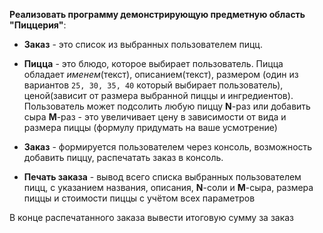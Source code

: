 **Реализовать программу демонстрирующую предметную область "Пиццерия"**:

-   **Заказ** - это список из выбранных пользователем пицц.

-   **Пицца** - это блюдо, которое выбирает пользователь. Пицца обладает _именем_(текст), описанием(текст), размером (один из вариантов `25, 30, 35, 40` который выбирает пользователь), ценой(зависит от размера выбранной пиццы и ингредиентов). Пользователь может подсолить любую пиццу **N**-раз или добавить сыра **M**-раз - это увеличивает цену в зависимости от вида и размера пиццы (формулу придумать на ваше усмотрение)

-   **Заказ** - формируется пользователем через консоль, возможность добавить пиццу, распечатать заказ в консоль.

-   **Печать заказа** - вывод всего списка выбранных пользователем пицц, с указанием названия, описания, **N**-соли и **M**-сыра, размера пиццы и стоимости пиццы с учётом всех параметров

В конце распечатанного заказа вывести итоговую сумму за заказ

